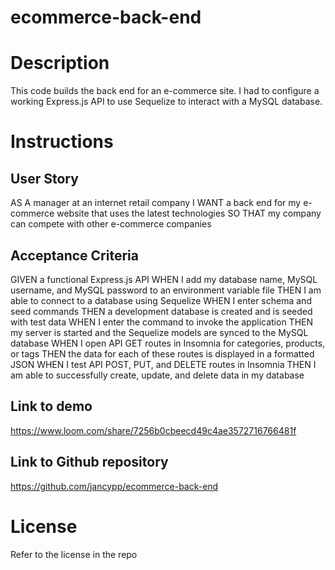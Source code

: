 # ecommerce-back-end

# Description
This code builds the back end for an e-commerce site. I had to configure a working Express.js API to use Sequelize to interact with a MySQL database.

# Instructions

## User Story
AS A manager at an internet retail company
I WANT a back end for my e-commerce website that uses the latest technologies
SO THAT my company can compete with other e-commerce companies

## Acceptance Criteria
GIVEN a functional Express.js API
WHEN I add my database name, MySQL username, and MySQL password to an environment variable file
THEN I am able to connect to a database using Sequelize
WHEN I enter schema and seed commands
THEN a development database is created and is seeded with test data
WHEN I enter the command to invoke the application
THEN my server is started and the Sequelize models are synced to the MySQL database
WHEN I open API GET routes in Insomnia for categories, products, or tags
THEN the data for each of these routes is displayed in a formatted JSON
WHEN I test API POST, PUT, and DELETE routes in Insomnia
THEN I am able to successfully create, update, and delete data in my database


## Link to demo
https://www.loom.com/share/7256b0cbeecd49c4ae3572716766481f


## Link to Github repository
https://github.com/jancypp/ecommerce-back-end

# License
Refer to the license in the repo